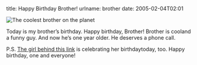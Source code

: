 title: Happy Birthday Brother!
urlname: brother
date: 2005-02-04T02:01

![The coolest brother on the planet](https://dl.dropboxusercontent.com/s/47h618r9ozgnu3l/20050204-eric-4th-grade.jpg)

Today is my brother&#x02bc;s birthday. Happy birthday, Brother! Brother is cooland a funny guy. And now he&#x02bc;s one year older. He deserves a phone call.

P.S. [The girl behind this link](http://duckliverpaste.livejournal.com/) is celebrating her birthdaytoday, too. Happy birthday, one and everyone!